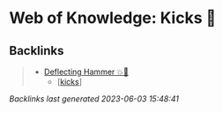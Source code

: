# Web of Knowledge: Kicks 🦶

## Backlinks

> - [Deflecting Hammer 💥🔨](..\techniques\deflecting-hammer.md)
>   - [[kicks]]

_Backlinks last generated 2023-06-03 15:48:41_

[//begin]: # "Autogenerated link references for markdown compatibility"
[kicks]: kicks "Web of Knowledge: Kicks 🦶"
[//end]: # "Autogenerated link references"